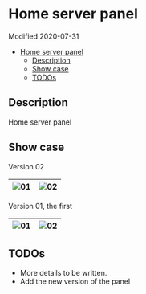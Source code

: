 # Home server panel

Modified 2020-07-31

- [Home server panel](#home-server-panel)
  - [Description](#description)
  - [Show case](#show-case)
  - [TODOs](#todos)

## Description

Home server panel

## Show case

Version 02

| ![01](./assets/server-panel-v2-02.jpg) | ![02](./assets/server-panel-v2-01.jpg) |
|:--------------------------------------:|:--------------------------------------:|

Version 01, the first

| ![01](./assets/server-panel-v1-01.jpg) | ![02](./assets/server-panel-v1-02.jpg) |
|:--------------------------------------:|:--------------------------------------:|

## TODOs

- More details to be written.
- Add the new version of the panel
